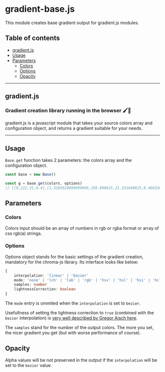 # gradient-base.js

This module creates base gradient output for gradient.js modules.

## Table of contents
* [gradient.js](#gradient.js)
* [Usage](#usage)
* [Parameters](#parameters)
    * [Colors](#colors)
    * [Options](#options)
    * [Opacity](#opacity)

---
## gradient.js
### Gradient creation library running in the browser 🖌🌈

gradient.js is a javascript module that takes your source colors array and configuration object, and returns a gradient suitable for your needs.

---
## Usage
`Base.get` function takes 2 parameters: the colors array and the configuration object.
```javascript
const base = new Base()

const g = base.get(colors, options)
// [[0,222,31,0.4],[1.3265624999999999,199.890625,31.331640625,0.466328125], (...)]
```

## Parameters
### Colors
Colors input should be an array of numbers in rgb or rgba format or array of css rgb(a) strings.

### Options

Options object stands for the basic settings of the gradient creation, mandatory for the chroma-js library. Its interface looks like below:

```typescript
{
    interpolation: 'linear' | 'bezier'
    mode: 'none' | 'lch' | 'lab' | 'rgb' | 'hsv' | 'hsl' | 'hsi' | 'hcl'
    samples: number
    lightnessCorrection: boolean
}
```
The `mode` entry is ommited when the `interpolation` is set to `bezier`.

Usefullness of setting the lightness correction to `true` (combined with the `bezier` interpolation) is [very well described by Gregor Aisch here](https://www.vis4.net/blog/2013/09/mastering-multi-hued-color-scales/).

The `samples` stand for the number of the output colors. The more you set, the nicer gradient you get (but with worse performance of course).

## Opacity
Alpha values will be not preserved in the output if the `interpolation` will be set to the `bezier` value.